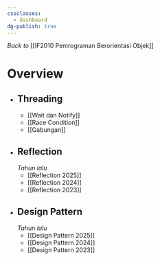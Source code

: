 ```yaml
---
cssclasses:
  - dashboard
dg-publish: true
---
```


_Back to_ [[IF2010 Pemrograman Berorientasi Objek]]
# Overview
- ## Threading
	- [[Wait dan Notify]]
	- [[Race Condition]]
	- [[Gabungan]]
- ## Reflection
	*Tahun lalu*
	- [[Reflection 2025]]
	- [[Reflection 2024]]
	- [[Reflection 2023]]
- ## Design Pattern
	*Tahun lalu*
	- [[Design Pattern 2025]]
	- [[Design Pattern 2024]]
	- [[Design Pattern 2023]]